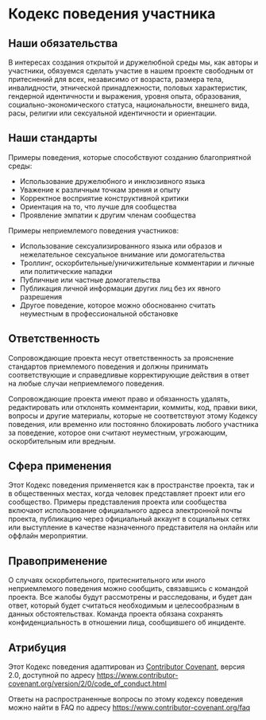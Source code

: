 # Кодекс поведения участника

## Наши обязательства

В интересах создания открытой и дружелюбной среды мы, как авторы и участники, обязуемся сделать участие в нашем проекте свободным от притеснений для всех, независимо от возраста, размера тела, инвалидности, этнической принадлежности, половых характеристик, гендерной идентичности и выражения, уровня опыта, образования, социально-экономического статуса, национальности, внешнего вида, расы, религии или сексуальной идентичности и ориентации.

## Наши стандарты

Примеры поведения, которые способствуют созданию благоприятной среды:

* Использование дружелюбного и инклюзивного языка
* Уважение к различным точкам зрения и опыту
* Корректное восприятие конструктивной критики
* Ориентация на то, что лучше для сообщества
* Проявление эмпатии к другим членам сообщества

Примеры неприемлемого поведения участников:

* Использование сексуализированного языка или образов и нежелательное сексуальное внимание или домогательства
* Троллинг, оскорбительные/уничижительные комментарии и личные или политические нападки
* Публичные или частные домогательства
* Публикация личной информации других лиц без их явного разрешения
* Другое поведение, которое можно обоснованно считать неуместным в профессиональной обстановке

## Ответственность

Сопровождающие проекта несут ответственность за прояснение стандартов приемлемого поведения и должны принимать соответствующие и справедливые корректирующие действия в ответ на любые случаи неприемлемого поведения.

Сопровождающие проекта имеют право и обязанность удалять, редактировать или отклонять комментарии, коммиты, код, правки вики, вопросы и другие материалы, которые не соответствуют этому Кодексу поведения, или временно или постоянно блокировать любого участника за поведение, которое они считают неуместным, угрожающим, оскорбительным или вредным.

## Сфера применения

Этот Кодекс поведения применяется как в пространстве проекта, так и в общественных местах, когда человек представляет проект или его сообщество. Примеры представления проекта или сообщества включают использование официального адреса электронной почты проекта, публикацию через официальный аккаунт в социальных сетях или выступление в качестве назначенного представителя на онлайн или оффлайн мероприятии.

## Правоприменение

О случаях оскорбительного, притеснительного или иного неприемлемого поведения можно сообщить, связавшись с командой проекта. Все жалобы будут рассмотрены и расследованы, и будет дан ответ, который будет считаться необходимым и целесообразным в данных обстоятельствах. Команда проекта обязана сохранять конфиденциальность в отношении лица, сообщившего об инциденте.

## Атрибуция

Этот Кодекс поведения адаптирован из [Contributor Covenant][homepage], версия 2.0,
доступной по адресу https://www.contributor-covenant.org/version/2/0/code_of_conduct.html

[homepage]: https://www.contributor-covenant.org

Ответы на распространенные вопросы по этому кодексу поведения можно найти в FAQ по адресу
https://www.contributor-covenant.org/faq